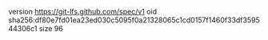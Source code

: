 version https://git-lfs.github.com/spec/v1
oid sha256:df80e7fd01ea23ed030c5095f0a21328065c1cd0157f1460f33df359544306c1
size 96
